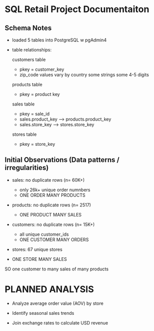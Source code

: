 # SQL Retail Project Documentaiton

## Schema Notes 
- loaded 5 tables into PostgreSQL w pgAdmin4
- table relationships:
    
    customers table 
    * pkey = customer_key
    * zip_code values vary by country some strings some 4-5 digits 
    
    products table 
    * pkey = product key

    sales table 
    * pkey = sale_id
    * sales.product_key --> products.product_key
    * sales.store_key --> stores.store_key

    stores table 
    * pkey = store_key

## Initial Observations (Data patterns / irregularities)
- sales: no duplicate rows (n= 60K+)
    - only 26k+ unique order numnbers
    - ONE ORDER MANY PRODUCTS

- products: no duplicate rows (n= 2517)
    - ONE PRODUCT MANY SALES

- customers: no duplicate rows (n= 15K+)
    - all unique customer_ids
    - ONE CUSTOMER MANY ORDERS

- stores: 67 unique stores
- ONE STORE MANY SALES 

SO one customer to many sales of many products 

# PLANNED ANALYSIS 
- Analyze average order value (AOV) by store

- Identify seasonal sales trends

- Join exchange rates to calculate USD revenue
